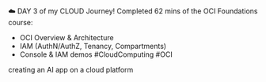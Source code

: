 
☁️ DAY 3 of my CLOUD Journey!
Completed 62 mins of the OCI Foundations course:
- OCI Overview & Architecture
- IAM (AuthN/AuthZ, Tenancy, Compartments)
- Console & IAM demos
#CloudComputing #OCI


creating an AI app on a cloud platform


